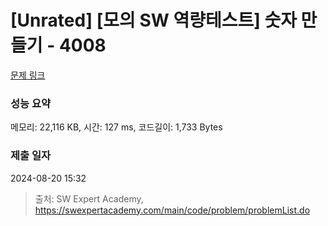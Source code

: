 # [Unrated] [모의 SW 역량테스트] 숫자 만들기 - 4008 

[문제 링크](https://swexpertacademy.com/main/code/problem/problemDetail.do?contestProbId=AWIeRZV6kBUDFAVH) 

### 성능 요약

메모리: 22,116 KB, 시간: 127 ms, 코드길이: 1,733 Bytes

### 제출 일자

2024-08-20 15:32



> 출처: SW Expert Academy, https://swexpertacademy.com/main/code/problem/problemList.do